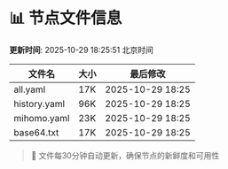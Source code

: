 # 📊 节点文件信息

**更新时间**: 2025-10-29 18:25:51 北京时间

| 文件名 | 大小 | 最后修改 |
|--------|------|----------|
| all.yaml | 17K | 2025-10-29 18:25 |
| history.yaml | 96K | 2025-10-29 18:25 |
| mihomo.yaml | 23K | 2025-10-29 18:25 |
| base64.txt | 17K | 2025-10-29 18:25 |

> 🔄 文件每30分钟自动更新，确保节点的新鲜度和可用性
